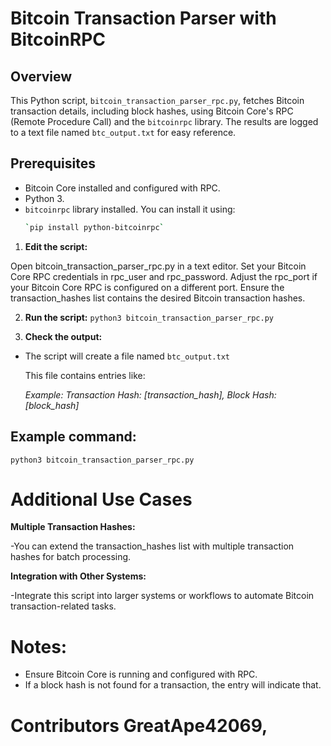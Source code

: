 # Bitcoin Transaction Parser with BitcoinRPC

## Overview

This Python script, `bitcoin_transaction_parser_rpc.py`, fetches Bitcoin transaction details, including block hashes, using Bitcoin Core's RPC (Remote Procedure Call) and the `bitcoinrpc` library. The results are logged to a text file named `btc_output.txt` for easy reference.

## Prerequisites

- Bitcoin Core installed and configured with RPC.
- Python 3.
- `bitcoinrpc` library installed. You can install it using:
  ```bash
  `pip install python-bitcoinrpc`
  
1. **Edit the script:**

Open bitcoin_transaction_parser_rpc.py in a text editor.
Set your Bitcoin Core RPC credentials in rpc_user and rpc_password.
Adjust the rpc_port if your Bitcoin Core RPC is configured on a different port.
Ensure the transaction_hashes list contains the desired Bitcoin transaction hashes.

2. **Run the script:**
`python3 bitcoin_transaction_parser_rpc.py`

3. **Check the output:**

- The script will create a file named `btc_output.txt`

  This file contains entries like:

  *Example: Transaction Hash: [transaction_hash], Block Hash: [block_hash]*
  
## Example command:
`python3 bitcoin_transaction_parser_rpc.py`

# Additional Use Cases

**Multiple Transaction Hashes:**

-You can extend the transaction_hashes list with multiple transaction hashes for batch processing.

**Integration with Other Systems:**

-Integrate this script into larger systems or workflows to automate Bitcoin transaction-related tasks.

# Notes:

- Ensure Bitcoin Core is running and configured with RPC.
- If a block hash is not found for a transaction, the entry will indicate that.

# Contributors GreatApe42069, 

